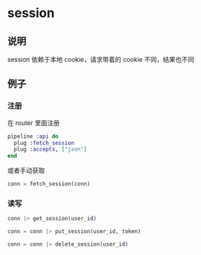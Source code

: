 # session

## 说明

session 依赖于本地 cookie，请求带着的 cookie 不同，结果也不同

## 例子

### 注册

在 router 里面注册

```elixir
pipeline :api do
  plug :fetch_session
  plug :accepts, ["json"]
end
```

或者手动获取

```elixir
conn = fetch_session(conn)
```

### 读写

```elixir
conn |> get_session(user_id)
```

```elixir
conn = conn |> put_session(user_id, token)
```

```elixir
conn = conn |> delete_session(user_id)
```

